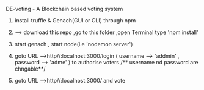 DE-voting  -  A Blockchain based voting system

  1. install  truffle &  Genach(GUI or CLI) through npm

 2. --> download this repo ,go to this folder ,open Terminal type 'npm install'

 3. start genach , start node(i.e 'nodemon server')
 
 4. goto URL -->http//:localhost:3000/login ( username --> 'addmin' , password --> 'adme' ) to authorise voters
   /** username nd password are chngable**/
 
 5. goto URL -->http//:localhost:3000/ and vote
 
 
 
 




